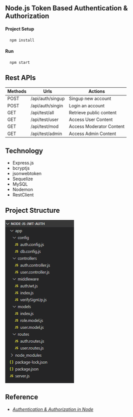 ## Node.js Token Based Authentication & Authorization


#### Project Setup
```
  npm install
```

#### Run
```
  npm start
```

## Rest APIs 

| Methods | Urls             | Actions                 |
|---------|------------------|-------------------------|
| POST    | /api/auth/singup |Singup new account       |
| POST    | /api/auth/singin | Login an account        |
| GET     | /api/test/all    | Retrieve public content |
| GET     | /api/test/user   | Access User Content     |
| GET     | /api/test/mod    | Access Moderator Content|
| GET     | /api/test/admin  | Access Admin Content    |


## Technology

* Express.js
* bcryptjs
* jsonwebtoken
* Sequelize
* MySQL
* Nodemon
* RestClient

## Project Structure

<img src="../assets/node-js-jwt-authentication-mysql-project-structure.png" alt="Project Structure" />

## Reference

* *[Authentication & Authorization in Node](https://bezkoder.com/node-js-jwt-authentication-mysql/)*
